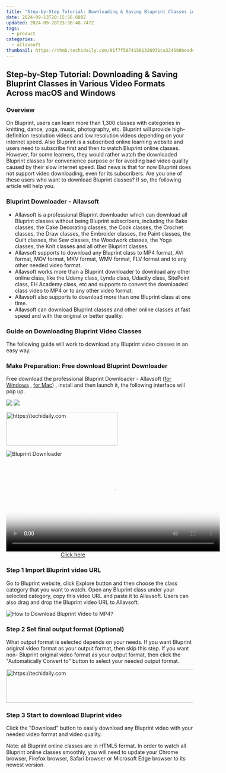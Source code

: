 ```yaml
---
title: "Step-by-Step Tutorial: Downloading & Saving Bluprint Classes in Various Video Formats Across macOS and Windows"
date: 2024-09-13T20:15:56.680Z
updated: 2024-09-20T23:30:48.747Z
tags:
  - product
categories:
  - allavsoft
thumbnail: https://thmb.techidaily.com/91f7f58741561326931ca324590beadc475f32b45bcc3a270b10ca0d40e00353.jpg
---
```


## Step-by-Step Tutorial: Downloading & Saving Bluprint Classes in Various Video Formats Across macOS and Windows

### Overview

On Bluprint, users can learn more than 1,300 classes with categories in knitting, dance, yoga, music, photography, etc. Bluprint will provide high-definition resolution videos and low resolution videos depending on your internet speed. Also Bluprint is a subscribed online learning website and users need to subscribe first and then to watch Bluprint online classes. However, for some learners, they would rather watch the downloaded Bluprint classes for convenience purpose or for avoiding bad video quality caused by their slow internet speed. Bad news is that for now Bluprint does not support video downloading, even for its subscribers. Are you one of these users who want to download Bluprint classes? If so, the following article will help you.

### Bluprint Downloader - Allavsoft

* Allavsoft is a professional Bluprint downloader which can download all Bluprint classes without being Bluprint subscribers, including the Bake classes, the Cake Decorating classes, the Cook classes, the Crochet classes, the Draw classes, the Embroider classes, the Paint classes, the Quilt classes, the Sew classes, the Woodwork classes, the Yoga classes, the Knit classes and all other Bluprint classes.
* Allavsoft supports to download any Bluprint class to MP4 format, AVI format, MOV format, MKV format, WMV format, FLV format and to any other needed video format.
* Allavsoft works more than a Bluprint downloader to download any other online class, like the Udemy class, Lynda class, Udacity class, SitePoint class, EH Academy class, etc and supports to convert the downloaded class video to MP4 or to any other video format.
* Allavsoft also supports to download more than one Bluprint class at one time.
* Allavsoft can download Bluprint classes and other online classes at fast speed and with the original or better quality.

### Guide on Downloading Bluprint Video Classes

The following guide will work to download any Bluprint video classes in an easy way.

### Make Preparation: Free download Bluprint Downloader

Free download the professional Bluprint Downloader - Allavsoft ([for Windows](https://tools.techidaily.com/allavsoft/products/) , [for Mac](https://tools.techidaily.com/allavsoft/products/)) , install and then launch it, the following interface will pop up.

[![](https://www.allavsoft.com/how-to/../images/how-to/free-download-win.jpg)](https://tools.techidaily.com/allavsoft/products/) [![](https://www.allavsoft.com/how-to/../images/how-to/free-download-mac.jpg)](https://tools.techidaily.com/allavsoft/products/)

<!-- affiliate ads begin -->
<a href="https://aligracehair.sjv.io/c/5597632/2006928/19272" target="_top" id="2006928">
  <img src="//a.impactradius-go.com/display-ad/19272-2006928" border="0" alt="https://techidaily.com" width="300" height="90"/>
</a>
<img height="0" width="0" src="https://aligracehair.sjv.io/i/5597632/2006928/19272" style="position:absolute;visibility:hidden;" border="0" />
<!-- affiliate ads end -->

![Bluprint Downloader](https://www.allavsoft.com/how-to/../images/allavsoft/screen-shot-600.jpg)

<!-- affiliate ads begin -->
<span id="1982457">
					<video width="576" height="240" style="cursor:pointer"
           poster="//a.impactradius-go.com/display-clicktoplayimage/1982457.png"
           onclick="if(!this.playClicked){this.play();this.setAttribute('controls',true);this.playClicked=true;}">
	   <source src="//a.impactradius-go.com/display-ad/22993-1982457">
	   <img src="//a.impactradius-go.com/display-clicktoplayimage/1982457.png" style="border: none; height: 100%; width: 100%; object-fit: contain">
	</video>
	<div style="width:360px;text-align:center"><a href="javascript:window.open(decodeURIComponent('https%3A%2F%2Fhomestyler.sjv.io%2Fc%2F5597632%2F1982457%2F22993'), '_blank');void(0);">Click here</a></div>
</span>
<img height="0" width="0" src="https://imp.pxf.io/i/5597632/1982457/22993" style="position:absolute;visibility:hidden;" border="0" />
<!-- affiliate ads end -->

### Step 1 Import Bluprint video URL

Go to Bluprint website, click Explore button and then choose the class category that you want to watch. Open any Bluprint class under your selected category, copy this video URL and paste it to Allavsoft. Users can also drag and drop the Bluprint video URL to Allavsoft.

![How to Download Bluprint Video to MP4?](https://www.allavsoft.com/how-to/../images/how-to/download-rtmp-video/download-rtmp-video.jpg)

### Step 2 Set final output format (Optional)

What output format is selected depends on your needs. If you want Bluprint original video format as your output format, then skip this step. If you want non- Bluprint original video format as your output format, then click the "Automatically Convert to" button to select your needed output format.

<!-- affiliate ads begin -->
<a href="https://appsumo.8odi.net/c/5597632/2123731/7443" target="_top" id="2123731">
  <img src="//a.impactradius-go.com/display-ad/7443-2123731" border="0" alt="https://techidaily.com" width="728" height="90"/>
</a>
<img height="0" width="0" src="https://appsumo.8odi.net/i/5597632/2123731/7443" style="position:absolute;visibility:hidden;" border="0" />
<!-- affiliate ads end -->

### Step 3 Start to download Bluprint video

Click the "Download" button to easily download any Bluprint video with your needed video format and video quality.

Note: all Bluprint online classes are in HTML5 format. In order to watch all Bluprint online classes smoothly, you will need to update your Chrome browser, Firefox browser, Safari browser or Microsoft Edge browser to its newest version.

<ins class="adsbygoogle"
     style="display:block"
     data-ad-format="autorelaxed"
     data-ad-client="ca-pub-7571918770474297"
     data-ad-slot="1223367746"></ins>

<ins class="adsbygoogle"
     style="display:block"
     data-ad-client="ca-pub-7571918770474297"
     data-ad-slot="8358498916"
     data-ad-format="auto"
     data-full-width-responsive="true"></ins>



